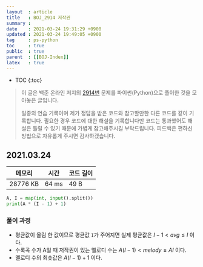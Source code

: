 ```yaml
---
layout  : article
title   : BOJ_2914 저작권
summary : 
date    : 2021-03-24 19:31:29 +0900
updated : 2021-03-24 19:49:05 +0900
tag     : ps-python
toc     : true
public  : true
parent  : [[BOJ-Index]]
latex   : true
---
```

* TOC
{:toc}

>이 글은 백준 온라인 저지의 [2914번](https://www.acmicpc.net/problem/2914) 문제를 파이썬(Python)으로 풀이한 것을 모아놓은 글입니다.
>
> 일종의 연습 기록이며 제가 정답을 받은 코드와 참고할만한 다른 코드를 같이 기록합니다. 필요한 경우 코드에 대한 해설을 기록합니다만 코드는 통과했어도 해설은 틀릴 수 있기 때문에 가볍게 참고해주시길 부탁드립니다. 피드백은 편하신 방법으로 자유롭게 주시면 감사하겠습니다.

## 2021.03.24

| 메모리    | 시간  | 코드 길이 |
| --------- | ----- | --------- |
| 28776 KB  | 64 ms | 49 B      |

```python
A, I = map(int, input().split())
print(A * (I - 1) + 1)
```

### 풀이 과정

* 평균값이 올림 한 값이므로 평균값 `I`가 주어지면 실제 평균값은 $I-1 \lt avg \le I$ 이다.
* 수록곡 수가 A일 때 저작권이 있는 멜로디 수는 $A(I-1) \lt melody \le AI$ 이다.
* 멜로디 수의 최솟값은 $A(I-1) + 1$ 이다.
